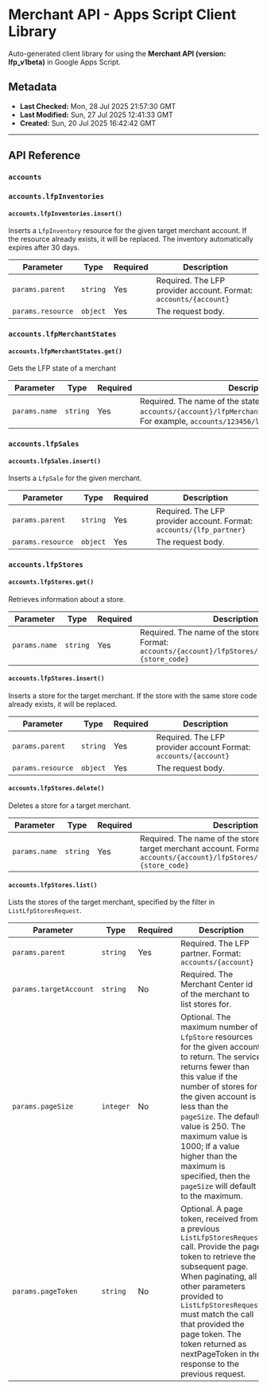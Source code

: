 # Merchant API - Apps Script Client Library

Auto-generated client library for using the **Merchant API (version: lfp_v1beta)** in Google Apps Script.

## Metadata

- **Last Checked:** Mon, 28 Jul 2025 21:57:30 GMT
- **Last Modified:** Sun, 27 Jul 2025 12:41:33 GMT
- **Created:** Sun, 20 Jul 2025 16:42:42 GMT



---

## API Reference

### `accounts`

### `accounts.lfpInventories`

#### `accounts.lfpInventories.insert()`

Inserts a `LfpInventory` resource for the given target merchant account. If the resource already exists, it will be replaced. The inventory automatically expires after 30 days.

| Parameter | Type | Required | Description |
|---|---|---|---|
| `params.parent` | `string` | Yes | Required. The LFP provider account. Format: `accounts/{account}` |
| `params.resource` | `object` | Yes | The request body. |

### `accounts.lfpMerchantStates`

#### `accounts.lfpMerchantStates.get()`

Gets the LFP state of a merchant

| Parameter | Type | Required | Description |
|---|---|---|---|
| `params.name` | `string` | Yes | Required. The name of the state to retrieve. Format: `accounts/{account}/lfpMerchantStates/{target_merchant}`. For example, `accounts/123456/lfpMerchantStates/567890`. |

### `accounts.lfpSales`

#### `accounts.lfpSales.insert()`

Inserts a `LfpSale` for the given merchant.

| Parameter | Type | Required | Description |
|---|---|---|---|
| `params.parent` | `string` | Yes | Required. The LFP provider account. Format: `accounts/{lfp_partner}` |
| `params.resource` | `object` | Yes | The request body. |

### `accounts.lfpStores`

#### `accounts.lfpStores.get()`

Retrieves information about a store.

| Parameter | Type | Required | Description |
|---|---|---|---|
| `params.name` | `string` | Yes | Required. The name of the store to retrieve. Format: `accounts/{account}/lfpStores/{target_merchant}~{store_code}` |

#### `accounts.lfpStores.insert()`

Inserts a store for the target merchant. If the store with the same store code already exists, it will be replaced.

| Parameter | Type | Required | Description |
|---|---|---|---|
| `params.parent` | `string` | Yes | Required. The LFP provider account Format: `accounts/{account}` |
| `params.resource` | `object` | Yes | The request body. |

#### `accounts.lfpStores.delete()`

Deletes a store for a target merchant.

| Parameter | Type | Required | Description |
|---|---|---|---|
| `params.name` | `string` | Yes | Required. The name of the store to delete for the target merchant account. Format: `accounts/{account}/lfpStores/{target_merchant}~{store_code}` |

#### `accounts.lfpStores.list()`

Lists the stores of the target merchant, specified by the filter in `ListLfpStoresRequest`.

| Parameter | Type | Required | Description |
|---|---|---|---|
| `params.parent` | `string` | Yes | Required. The LFP partner. Format: `accounts/{account}` |
| `params.targetAccount` | `string` | No | Required. The Merchant Center id of the merchant to list stores for. |
| `params.pageSize` | `integer` | No | Optional. The maximum number of `LfpStore` resources for the given account to return. The service returns fewer than this value if the number of stores for the given account is less than the `pageSize`. The default value is 250. The maximum value is 1000; If a value higher than the maximum is specified, then the `pageSize` will default to the maximum. |
| `params.pageToken` | `string` | No | Optional. A page token, received from a previous `ListLfpStoresRequest` call. Provide the page token to retrieve the subsequent page. When paginating, all other parameters provided to `ListLfpStoresRequest` must match the call that provided the page token. The token returned as nextPageToken in the response to the previous request. |